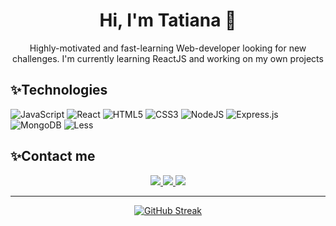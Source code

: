 <h1 align=center>Hi, I'm Tatiana 👋</h1>
<p align=center>Highly-motivated and fast-learning Web-developer looking for new challenges. I'm currently learning ReactJS and working on my own projects</p>

## ✨Technologies
![JavaScript](https://img.shields.io/badge/javascript-%23323330.svg?style=for-the-badge&logo=javascript&logoColor=%23F7DF1E)
![React](https://img.shields.io/badge/react-%2320232a.svg?style=for-the-badge&logo=react&logoColor=%2361DAFB)
![HTML5](https://img.shields.io/badge/html5-%23E34F26.svg?style=for-the-badge&logo=html5&logoColor=white)
![CSS3](https://img.shields.io/badge/css3-%231572B6.svg?style=for-the-badge&logo=css3&logoColor=white)
![NodeJS](https://img.shields.io/badge/node.js-6DA55F?style=for-the-badge&logo=node.js&logoColor=white)
![Express.js](https://img.shields.io/badge/express.js-%23404d59.svg?style=for-the-badge&logo=express&logoColor=%2361DAFB)
![MongoDB](https://img.shields.io/badge/MongoDB-%234ea94b.svg?style=for-the-badge&logo=mongodb&logoColor=white)
![Less](https://img.shields.io/badge/less-2B4C80?style=for-the-badge&logo=less&logoColor=white)  


## ✨Contact me
<div align='center'>
  <a href='https://www.linkedin.com/in/tatiana-bialik/'>
    <img src='https://img.shields.io/badge/linkedin-%230077B5.svg?style=for-the-badge&logo=linkedin&logoColor=white'>
  </a>
  <a href='https://www.facebook.com/tiana.tana/'>
    <img src='https://img.shields.io/badge/Facebook-%231877F2.svg?style=for-the-badge&logo=Facebook&logoColor=white'>
  </a>
  <a href='mailto:bialik.tat@gmail.com'>
    <img src='https://img.shields.io/badge/Gmail-D14836?style=for-the-badge&logo=gmail&logoColor=white'>
  </a>
</div>  

___  
<div align='center'>
                  
  [![GitHub Streak](https://streak-stats.demolab.com?user=TatianaBialik&theme=black-ice)](https://git.io/streak-stats)
                  
</div>




<!--
**TatianaBialik/TatianaBialik** is a ✨ _special_ ✨ repository because its `README.md` (this file) appears on your GitHub profile.

Here are some ideas to get you started:

- 🔭 I’m currently working on ...
- 🌱 I’m currently learning ...
- 👯 I’m looking to collaborate on ...
- 🤔 I’m looking for help with ...
- 💬 Ask me about ...
- 📫 How to reach me: ...
- 😄 Pronouns: ...
- ⚡ Fun fact: ...
-->
